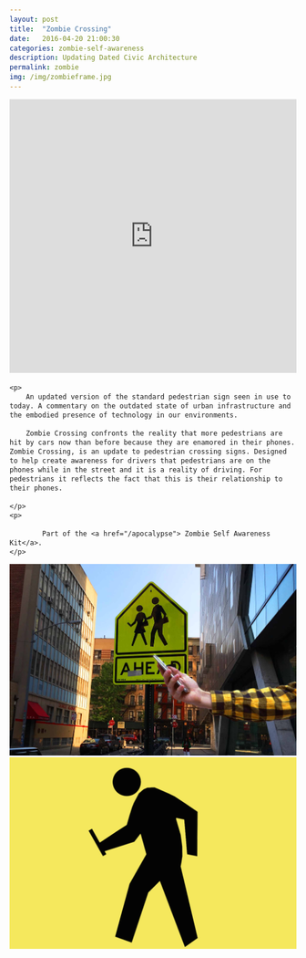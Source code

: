 ```yaml
---
layout: post
title:  "Zombie Crossing"
date:   2016-04-20 21:00:30
categories: zombie-self-awareness
description: Updating Dated Civic Architecture
permalink: zombie
img: /img/zombieframe.jpg
---
```


<div>
	<iframe width="100%" height="480" src="https://www.youtube.com/embed/raWhliAt30c" frameborder="0" allowfullscreen></iframe>
</div>
<div class="col-xs-12">

	<p>
		An updated version of the standard pedestrian sign seen in use to today. A commentary on the outdated state of urban infrastructure and the embodied presence of technology in our environments.

		Zombie Crossing confronts the reality that more pedestrians are hit by cars now than before because they are enamored in their phones. Zombie Crossing, is an update to pedestrian crossing signs. Designed to help create awareness for drivers that pedestrians are on the phones while in the street and it is a reality of driving. For pedestrians it reflects the fact that this is their relationship to their phones.
		
	</p>
	<p>

			Part of the	<a href="/apocalypse"> Zombie Self Awareness Kit</a>. 
	</p>
</div>
<!-- <div class="col-xs-1"></div> -->
<div class="col-xs-12">
	<img src="/img/zombieframe.jpg" class="img-responsive" alt="Responsive image"/>
</div>

<div class="col-xs-12">
	<img src="/img/zombiecrossing.png" class="img-responsive" alt="Responsive image"/>
</div>
